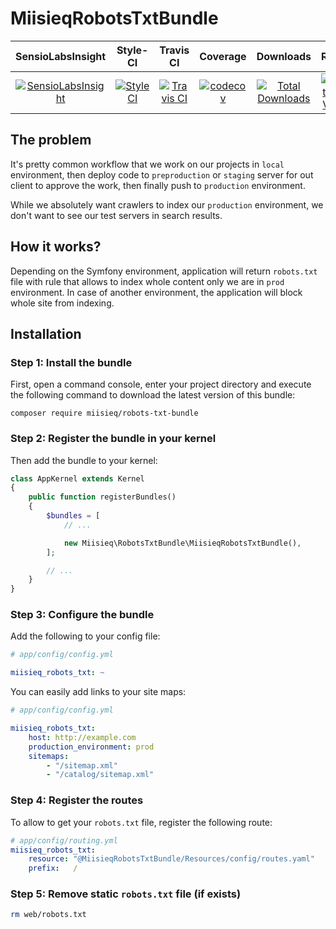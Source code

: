 # MiisieqRobotsTxtBundle

|       SensioLabsInsight        |        Style-CI         |        Travis CI         |         Coverage        |        Downloads        |         Release         |
|:----------------------:|:-----------------------:|:-----------------------:|:-----------------------:|:-----------------------:|:-----------------------:|
| [![SensioLabsInsight](https://insight.sensiolabs.com/projects/1aed0267-a4e2-4322-88cf-7dcbc2a4d8bd/mini.png)](https://insight.sensiolabs.com/projects/1aed0267-a4e2-4322-88cf-7dcbc2a4d8bd) | [![StyleCI](https://styleci.io/repos/105973219/shield?branch=master)](https://styleci.io/repos/105973219) | [![Travis CI](https://travis-ci.org/miisieq/RobotsTxtBundle.svg?branch=master)](https://travis-ci.org/miisieq/RobotsTxtBundle) | [![codecov](https://codecov.io/gh/miisieq/RobotsTxtBundle/branch/master/graph/badge.svg)](https://codecov.io/gh/miisieq/RobotsTxtBundle) | [![Total Downloads](https://poser.pugx.org/miisieq/robots-txt-bundle/downloads?format=flat-square)](https://packagist.org/packages/miisieq/robots-txt-bundle) | [![Latest Stable Version](https://poser.pugx.org/miisieq/robots-txt-bundle/v/stable?format=flat-square)](https://packagist.org/packages/miisieq/robots-txt-bundle) |

## The problem
It's pretty common workflow that we work on our projects in `local` environment, then deploy code to `preproduction` or `staging` server for out client to approve the work, then finally push to `production` environment.

While we absolutely want crawlers to index our `production` environment, we don't want to see our test servers in search results.

## How it works?
Depending on the Symfony environment, application will return `robots.txt` file with rule that allows to index whole content only we are in `prod` environment. In case of another environment, the application will block whole site from indexing.

## Installation

### Step 1: Install the bundle

First, open a command console, enter your project directory and execute the following command to download the latest version of this bundle:

```
composer require miisieq/robots-txt-bundle
```

### Step 2: Register the bundle in your kernel
Then add the bundle to your kernel:
```php
class AppKernel extends Kernel
{
    public function registerBundles()
    {
        $bundles = [
            // ...

            new Miisieq\RobotsTxtBundle\MiisieqRobotsTxtBundle(),
        ];

        // ...
    }
}
```
### Step 3: Configure the bundle
Add the following to your config file:

``` yaml
# app/config/config.yml

miisieq_robots_txt: ~
```

You can easily add links to your site maps:
``` yaml
# app/config/config.yml

miisieq_robots_txt:
    host: http://example.com
    production_environment: prod
    sitemaps:
        - "/sitemap.xml"
        - "/catalog/sitemap.xml"
```

### Step 4: Register the routes
To allow to get your `robots.txt` file, register the following route:

```yml
# app/config/routing.yml
miisieq_robots_txt:
    resource: "@MiisieqRobotsTxtBundle/Resources/config/routes.yaml"
    prefix:   /
```

### Step 5: Remove static `robots.txt` file (if exists)
```bash
rm web/robots.txt
```
